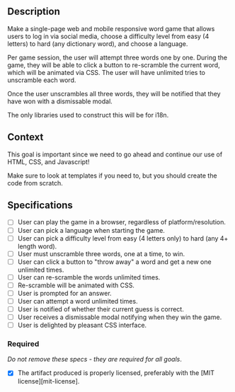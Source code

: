 ## Description

Make a single-page web and mobile responsive word game that allows users to log in via social media, choose a difficulty level from easy (4 letters) to hard (any dictionary word), and choose a language.

Per game session, the user will attempt three words one by one. During the game, they will be able to click a button to re-scramble the current word, which will be animated via CSS. The user will have unlimited tries to unscramble each word.

Once the user unscrambles all three words, they will be notified that they have won with a dismissable modal.

The only libraries used to construct this will be for i18n.

## Context

This goal is important since we need to go ahead and continue our use of HTML, CSS, and Javascript!

Make sure to look at templates if you need to, but you should create the code from scratch.

## Specifications

- [ ] User can play the game in a browser, regardless of platform/resolution.
- [ ] User can pick a language when starting the game.
- [ ] User can pick a difficulty level from easy (4 letters only) to hard (any 4+ length word).
- [ ] User must unscramble three words, one at a time, to win.
- [ ] User can click a button to "throw away" a word and get a new one unlimited times.
- [ ] User can re-scramble the words unlimited times.
- [ ] Re-scramble will be animated with CSS.
- [ ] User is prompted for an answer.
- [ ] User can attempt a word unlimited times.
- [ ] User is notified of whether their current guess is correct.
- [ ] User receives a dismissable modal notifying when they win the game.
- [ ] User is delighted by pleasant CSS interface.

### Required

_Do not remove these specs - they are required for all goals_.

- [x] The artifact produced is properly licensed, preferably with the [MIT license][mit-license].
